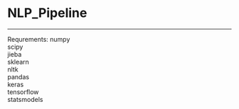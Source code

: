 # NLP_Pipeline

---
Requrements:
numpy  
scipy  
jieba  
sklearn  
nltk  
pandas  
keras  
tensorflow  
statsmodels  
